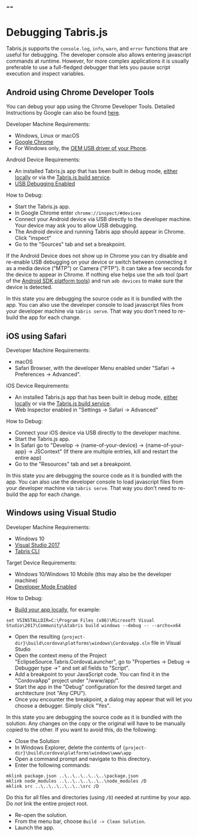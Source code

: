 --
---
# Debugging Tabris.js

Tabris.js supports the `console.log`, `info`, `warn`, and `error` functions that are useful for debugging. The developer console also allows entering javascript commands at runtime. However, for more complex applications it is usually preferable to use a full-fledged debugger that lets you pause script execution and inspect variables.

## Android using Chrome Developer Tools

You can debug your app using the Chrome Developer Tools. Detailed Instructions by Google can also be found [here](https://developers.google.com/web/tools/chrome-devtools/remote-debugging/).

Developer Machine Requirements:
* Windows, Linux or macOS
* [Google Chrome](https://www.google.com/chrome/browser/desktop/index.html)
* For Windows only, the [OEM USB driver of your Phone](https://developer.android.com/tools/extras/oem-usb.html).

Android Device Requirements:
* An installed Tabris.js app that has been built in debug mode, [either locally](./build.md#local-build) or via the [Tabris.js build service](./build.md#build-service).
* [USB Debugging Enabled](https://developer.android.com/studio/debug/dev-options.html)

How to Debug:
* Start the Tabris.js app.
* In Google Chrome enter `chrome://inspect/#devices`
* Connect your Android device via USB directly to the developer machine. Your device may ask you to allow USB debugging.
* The Android device and running Tabris app should appear in Chrome. Click "inspect"
* Go to the "Sources" tab and set a breakpoint.

If the Android Device does not show up in Chrome you can try disable and re-enable USB debugging on your device or switch between connecting it as a media device ("MTP") or Camera ("PTP"). It can take a few seconds for the device to appear in Chrome. If nothing else helps use the `adb` tool (part of the [Android SDK platform tools]((https://developer.android.com/studio/releases/platform-tools.html))) and run `adb devices` to make sure the device is detected.

In this state you are debugging the source code as it is bundled with the app. You can also use the developer console to load javascript files from your developer machine via `tabris serve`. That way you don't need to re-build the app for each change.

## iOS using Safari

Developer Machine Requirements:
* macOS
* Safari Browser, with the developer Menu enabled under "Safari -> Preferences -> Advanced".

iOS Device Requirements:
* An installed Tabris.js app that has been built in debug mode, [either locally](./build.md#local-build) or via the [Tabris.js build service](./build.md#build-service).
* Web Inspector enabled in "Settings -> Safari -> Advanced"

How to Debug:
* Connect your iOS device via USB directly to the developer machine.
* Start the Tabris.js app.
* In Safari go to "Develop -> \{name-of-your-device} -> \{name-of-your-app} -> JSContext" (If there are multiple entries, kill and restart the entire app)
* Go to the "Resources" tab and set a breakpoint.

In this state you are debugging the source code as it is bundled with the app. You can also use the developer console to load javascript files from your developer machine via `tabris serve`. That way you don't need to re-build the app for each change.

## Windows using Visual Studio

Developer Machine Requirements:
* Windows 10
* [Visual Studio 2017](https://www.visualstudio.com/de/downloads/)
* [Tabris CLI](https://tabrisjs.com/documentation/latest/getting-started.html#set-up-your-development-machine)

Target Device Requirements:
* Windows 10/Windows 10 Mobile (this may also be the developer machine)
* [Developer Mode Enabled](https://docs.microsoft.com/en-us/windows/uwp/get-started/enable-your-device-for-development)

How to Debug:
* [Build your app locally](https://tabrisjs.com/documentation/latest/windows-support.html#building-an-app), for example:

`set VSINSTALLDIR=C:\Program Files (x86)\Microsoft Visual Studio\2017\Community\&tabris build windows --debug -- --archs=x64`

* Open the resulting `{project-dir}\build\cordova\platforms\windows\CordovaApp.sln` file in Visual Studio
* Open the context menu of the Project "EclipseSource.Tabris.CordovaLauncher", go to "Properties -> Debug -> Debugger type ->" and set all fields to "Script".
* Add a breakpoint to your JavaScript code. You can find it in the "CordovaApp" project under "/www/app/".
* Start the app in the "Debug" configuration for the desired target and architecture (not "Any CPU").
* Once you encounter the breakpoint, a dialog may appear that will let you choose a debugger. Simply click "Yes".

In this state you are debugging the source code as it is bundled with the solution. Any changes on the copy or the original will have to be manually copied to the other. If you want to avoid this, do the following:

* Close the Solution
* In Windows Explorer, delete the contents of `{project-dir}\build\cordova\platforms\windows\www\app`
* Open a command prompt and navigate to this directory.
* Enter the following commands:

```
mklink package.json ..\..\..\..\..\..\package.json
mklink node_modules ..\..\..\..\..\..\node_modules /D
mklink src ..\..\..\..\..\..\src /D
```
Do this for all files and directories (using `/D`) needed at runtime by your app. Do _not_ link the entire project root.

* Re-open the solution.
* From the menu bar, choose `Build -> Clean Solution`.
* Launch the app.
